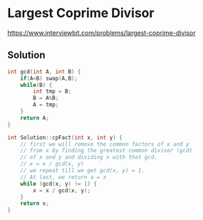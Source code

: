 # Largest Coprime Divisor

https://www.interviewbit.com/problems/largest-coprime-divisor


## Solution

```cpp
int gcd(int A, int B) {
    if(A<B) swap(A,B);
    while(B) {
        int tmp = B;
        B = A%B;
        A = tmp;
    }
    return A;
}

int Solution::cpFact(int x, int y) {
    // first we will remove the common factors of x and y
    // from x by finding the greatest common divisor (gcd)
    // of x and y and dividing x with that gcd.
    // x = x / gcd(x, y)
    // we repeat till we get gcd(x, y) = 1.
    // At last, we return a = x
    while (gcd(x, y) != 1) {
        x = x / gcd(x, y);
    } 
    return x;
}
```